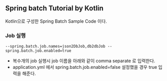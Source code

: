 ## Spring batch Tutorial by Kotlin
Kotlin으로 구성한 Spring Batch Sample Code 이다.



### Job 실행
```shell
--spring.batch.job.names=json2DbJob,db2dbJob --spring.batch.job.enabled=true
```
- 복수개의 job 실행시 job 이름을 아래와 같이 comma separate 로 입력한다.
- application.yml 에서 spring.batch.job.enabled=false 설정했을 경우 true 입력을 해준다. 
